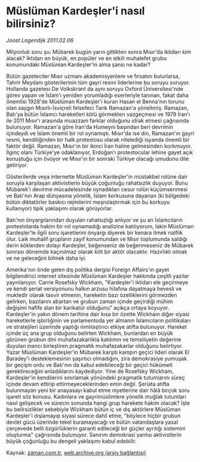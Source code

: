 # Müslüman Kardeşler'i nasıl bilirsiniz?

*Joost Lagendijk 2011.02.06*

<td class="columnist-detail">
<p>Milyonluk soru şu: Mübarek bugün yarın gittikten sonra Mısır'da iktidarı kim alacak? İktidarı en büyük, en popüler ve en etkili muhalefet grubu konumundaki Müslüman Kardeşler'in alma şansı ne kadar?</p>
<p>
<div id="haberMetinDiv">
<p>Bütün gazeteciler Mısır uzmanı akademisyenlere ve fırsatını bulurlarsa, Tahrir Meydanı gösterilerinin tüm gayri resmi liderlerine bu soruyu soruyor. Hollanda gazetesi De Volkskrant da aynı soruyu Oxford Üniversitesi'nde görev yapan ve İslam'ı yeniden yorumladığı eserleriyle tanınan, fakat daha önemlisi 1928'de Müslüman Kardeşler'i kuran Hasan el Benna'nın torunu olan saygın Mısırlı-İsviçreli felsefeci Tarık Ramazan'a yöneltmiş. Ramazan, Batı'ya bütün İslamcı hareketleri kötü görmekten vazgeçmesi ve 1979 İran'ı ile 2011 Mısır'ı arasında muazzam farklar olduğunu idrak etmesi çağrısında bulunuyor. Ramazan'a göre İran'da Humeyni başından beri devrimin içindeydi ve İslam önemli bir rol oynamıştı. Mısır'da ise din, Ramazan'ın gayri resmi, kendiliğinden bir halk protestosu olarak nitelediği isyanda önemli bir faktör değil. Ramazan, Mısır'ın bir ikinci İran haline gelmesinden korkmuyor. İlginç olanı Türkiye'ye odaklanıyor, Erdoğan'ı protestocular lehine gayet açık konuştuğu için övüyor ve Mısır'ın bir sonraki Türkiye olacağı umudunu dile getiriyor.
<p>Gösterilerde veya internette Müslüman Kardeşler'in müstakbel rolüne dair soruyla karşılaşan aktivistlerin büyük çoğunluğu rahatsızlık duyuyor. Bunu Mübarek'i devirme mücadelesinde oynadıkları cesur rolün küçümsenmesi ve Batı'nın Arap dünyasına yönelik, İslam korkusuna dayanan (ki bölgedeki bütün diktatörler baskıcı rejimlerini meşrulaştırmak için bu korkuyu kullanıyor) tipik yaklaşımı olarak görüyorlar.
<p>Batı'nın önyargılarından duyulan rahatsızlığı anlıyor ve şu an İslamcıların protestolarda hakim bir rol oynamadığı analizine katılıyorum, lakin Müslüman Kardeşler'le ilgili soru işaretlerini önyargı diyerek bir kenara itmek naiflik olur. Laik muhalif grupların zayıf konumundan ve Mısır toplumunda saldığı derin köklerden dolayı Kardeşler, beğenseniz de beğenmeseniz de Mübarek sonrası dönemde kaçınılmaz olarak kilit bir aktör olacaktır. Hazırlıklı olmak ve ne geleceğini bilmek daha iyi.
<p>Amerika'nın önde gelen dış politika dergisi Foreign Affairs'ın gayet bilgilendirici internet sitesinde Müslüman Kardeşler hakkında çeşitli yazılar yayınlanıyor. Carrie Rosefsky Wickham, "Kardeşler'i iktidarı ele geçirmeye ve kendi şeriat versiyonunu halkın arzusu hilafına dayatmaya hevesli ve muktedir olarak tasvir etmenin, hareketin bazı özelliklerini görmezden gelirken, bazılarını abartan ve grubun zaman içinde geçirdiği mühim değişimi hafife alan bir karikatür olduğunu" açıkça ortaya koyuyor. Kardeşler'in yakın dönem tarihine dair kısa bir özette Wickham diğer siyasi hareketlerle işbirliğinin ve parlamentoda yer almanın İslamcıların politikaları ve stratejileri üzerinde yaptığı ılımlılaştırıcı etkiye atıfta bulunuyor. Hareket içinde üç ana grup olduğunu belirten Wickham, bunlardan en büyük görünen grubun dini muhafazakarlıkla katılımın ve temsiliyetin değerine duyulan inancı birleştiren pragmatik muhafazakarlar olduğunu belirtiyor. Yazar Müslüman Kardeşler'in Mübarek karşıtı kampın geçici lideri olarak El Baradey'i desteklemesinin şaşırtıcı olmadığını, zira demokrasiye yumuşak bir geçişin ordu ve Batı'nın da kabul edebileceği bir geçici hükümeti gerektireceğini anladıklarını kaydediyor. Yine de Rosefsky Wickham, Kardeşler'in kendilerini sınırlamak yönündeki pragmatik tutumlarını süreç içinde devam ettirip ettirmeyeceklerinden emin değil. Şeriata atıfta bulunmayan yeni bir anayasayı kabul etme niyetlerine dair hâlâ birçok soru işareti söz konusu. Kadınlara ve gayrimüslimlere yönelik muğlak tutumları nasıl gelişecek ve sürecin sonunda hangi grup harekete hakim olacak? İşte bu belirsizlikler sebebiyle Wickham bütün iç ve dış aktörlere Müslüman Kardeşler'i dışlamayıp siyasi sürece dahil etme, "böylece hiçbir grubun devlet gücü üzerinde tekel kuramayacağı ve bütün vatandaşlara yasal çerçevede belli özgürlüklerin garanti edileceği bir güçler ayrılığı sistemini oluşturma" çağrısında bulunuyor. Sanırım demokrasi yanlısı aktivistlerin büyük çoğunluğu bu dengeli yaklaşımı kabul edebilir. </p></p></p></p></div>
</p>
<a href="http://web.archive.org/web/20110223210745/mailto:j.lagendijk@zaman.com.tr">
</a></td>

Kaynak: [zaman.com.tr](http://zaman.com.tr/yazar.do?yazino=1089710), [web.archive.org (arşiv bağlantısı)](http://web.archive.org/web/20110223210745/http://www.zaman.com.tr:80/yazar.do?yazino=1089710)

